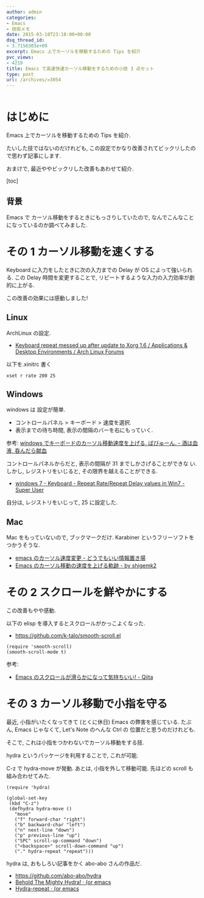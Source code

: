```yaml
---
author: admin
categories:
- Emacs
- 技術メモ
date: 2015-03-18T23:18:00+00:00
dsq_thread_id:
- 3.7156303e+09
excerpt: Emacs 上でカーソルを移動するための Tips を紹介
pvc_views:
- 4219
title: Emacs で高速快速カーソル移動をするための小技 3 点セット
type: post
url: /archives/=3054
---
```


<img alt="" src="https://futurismo.biz/wp-content/uploads/emacs_logo.jpg"/>

はじめに
========

Emacs 上でカーソルを移動するための Tips を紹介.

たいした技ではないのだけれども,
この設定でかなり改善されてビックリしたので思わず記事にします.

おまけで, 最近ややビックリした改善もあわせて紹介.

\[toc\]

背景
----

Emacs で カーソル移動をするときにもっさりしていたので,
なんでこんなことになっているのか調べてみました.

その 1 カーソル移動を速くする
=============================

Keyboard に入力をしたときに次の入力までの Delay が OS
によって強いられる. この Delay 時間を変更することで,
リピートするような入力の入力効率が劇的に上がる.

この改善の効果には感動しました!

Linux
-----

ArchLinux の設定.

-   [Keyboard repeat messed up after update to Xorg 1.6 / Applications &
    Desktop Environments / Arch Linux
    Forums](https://bbs.archlinux.org/viewtopic.php?id=69759)

以下を.xinitrc 書く

``` {.text}
xset r rate 200 25
```

Windows
-------

windows は 設定が簡単.

-   コントロールパネル &gt; キーボード &gt; 速度を選択.
-   表示までの待ち時間, 表示の間隔のバーを右にもっていく.

参考: [windows でキーボードのカーソル移動速度を上げる. ばびゅーん. -
酒は血液,
呑んだら献血](https://d.hatena.ne.jp/bigchu/20090224/1235477173)

コントロールパネルからだと, 表示の間隔が 31 までしかさげることができな
い.しかし, レジストリをいじると, その限界を越えることができる.

-   [windows 7 - Keyboard - Repeat Rate/Repeat Delay values in Win7 -
    Super
    User](https://superuser.com/questions/388160/keyboard-repeat-rate-repeat-delay-values-in-win7)

自分は, レジストリをいじって, 25 に設定した.

Mac
---

Mac をもっていないので, ブックマークだけ. Karabiner
というフリーソフトをつかうそうな.

-   [emacs のカーソル速度変更 -
    どうでもいい情報置き場](https://d.hatena.ne.jp/hiroshi128/20100422)
-   [Emacs のカーソル移動の速度を上げる軌跡 - by
    shigemk2](https://shigemk2.hatenablog.com/entry/20130420/1366450632)

その 2 スクロールを鮮やかにする
===============================

この改善もやや感動.

以下の elisp を導入するとスクロールがかっこよくなった.

-   <https://github.com/k-talo/smooth-scroll.el>

``` {.commonlisp}
(require 'smooth-scroll)
(smooth-scroll-mode t)
```

参考:

-   [Emacs のスクロールが滑らかになって気持ちいい! -
    Qiita](https://qiita.com/ShingoFukuyama/items/429199542c38625c5554)

その 3 カーソル移動で小指を守る
===============================

最近, 小指がいたくなってきて (とくに休日) Emacs の弊害を感じている.
たぶん, Emacs じゃなくて, Let's Note のへんな Ctrl の
位置だと思うのだけれども.

そこで, これは小指をつかわないでカーソル移動をする技.

hydra というパッケージを利用することで, これが可能.

C-z で hydra-move が発動. あとは, 小指を外して移動可能. 先ほどの scroll
も組み合わせてみた.

``` {.commonlisp}
(require 'hydra)

(global-set-key
 (kbd "C-z")
 (defhydra hydra-move ()
   "move"
   ("f" forward-char "right")
   ("b" backward-char "left")
   ("n" next-line "down")
   ("p" previous-line "up")
   ("SPC" scroll-up-command "down")
   ("<backspace>" scroll-down-command "up")
   ("." hydra-repeat "repeat")))
```

hydra は, おもしろい記事をかく abo-abo さんの作品だ.

-   <https://github.com/abo-abo/hydra>
-   [Behold The Mighty Hydra! · (or
    emacs](https://oremacs.com/2015/01/20/introducing-hydra/)
-   [Hydra-repeat · (or
    emacs](https://oremacs.com/2015/02/28/hydra-repeat/)

